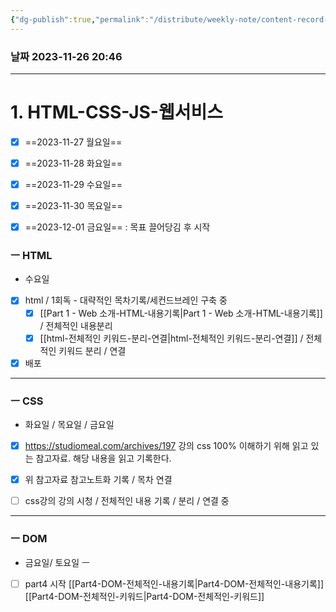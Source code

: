 ```yaml
---
{"dg-publish":true,"permalink":"/distribute/weekly-note/content-record-folder/2023-11-26-w4/","tags":["데일리-주간-기록"],"noteIcon":""}
---
```


### 날짜 2023-11-26 20:46


-----
# 1. HTML-CSS-JS-웹서비스


- [x] ==2023-11-27 월요일==
- [x] ==2023-11-28 화요일==
- [x] ==2023-11-29 수요일==
- [x] ==2023-11-30 목요일==
- [x] ==2023-12-01 금요일==
	: 목표 끌어당김 후 시작



### ㅡ HTML
- 수요일
- [x] html / 1회독 -  대략적인 목차기록/세컨드브레인 구축 중
	- [x] [[Part 1 - Web 소개-HTML-내용기록\|Part 1 - Web 소개-HTML-내용기록]] / 전체적인 내용분리 
	- [x] [[html-전체적인 키워드-분리-연결\|html-전체적인 키워드-분리-연결]] / 전체적인 키워드 분리 / 연결
- [x] 배포

-----
### ㅡ CSS
- 화요일 / 목요일 / 금요일
- [x] https://studiomeal.com/archives/197
	강의 css 100% 이해하기 위해 읽고 있는 참고자료.
	해당 내용을 읽고 기록한다.
- [x] 위 참고자료 참고노트화 기록 / 목차 연결
	
- [ ] css강의 강의 시청 / 전체적인 내용 기록 / 분리 / 연결 중


-----
### ㅡ DOM
- 금요일/ 토요일
ㅡ 
- [ ] part4 시작
	[[Part4-DOM-전체적인-내용기록\|Part4-DOM-전체적인-내용기록]]
	[[Part4-DOM-전체적인-키워드\|Part4-DOM-전체적인-키워드]]